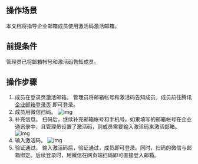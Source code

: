 ## 操作场景
本文档将指导企业邮箱成员使用激活码激活邮箱。

## 前提条件
管理员已将邮箱帐号和激活码告知成员。

## 操作步骤
1. 成员在登录页激活邮箱。
管理员将邮箱帐号和激活码告知成员，成员前往腾讯 [企业邮箱登录页](https://exmail.qq.com/) 即可登录。
2. 成员用微信扫码。
![img](http://p.qpic.cn/pic_wework/3147198516/a2a40fb2e7a272008093db933d071b0f4a4a183ba1aac200/0)
3. 补充信息。
扫码后，继续补充邮箱帐号和手机号。如果填写的邮箱帐号在企业通讯录中，且管理员设置了激活码，则成员需要输入激活码来激活邮箱。
![img](http://p.qpic.cn/pic_wework/3580162410/bbbd16aba792f1d00fa276e62dfc6beb5295668b53cbe188/0)
4. 输入激活码。
![img](http://p.qpic.cn/pic_wework/2237613332/e0e64ef0c7176eccf96fe85b0267f4e97595e9488d004627/0)
5. 验证通过。
输入激活码后，验证通过，成员即可登录。同时，扫码的微信与邮箱绑定。后续登录时，用微信在网页端扫码即可直接登入邮箱。


